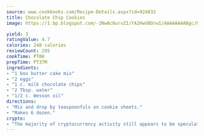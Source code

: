 ```yaml
---
source: www.cookbooks.com/Recipe-Details.aspx?id=924832
title: Chocolate Chip Cookies
image: https://1.bp.blogspot.com/-2Nw8c0urvZI/YA2HwVBOrwI/AAAAAAAABgc/hcoCuYbLRGghREWYfHLERS8jzKEXzVPXwCLcBGAsYHQ/s154/14.png

yield: 3
ratingValue: 4.7
calories: 248 calories
reviewCount: 295
cookTime: PT0H
prepTime: PT37M
ingredients:
- "1 box butter cake mix"
- "2 eggs"
- "1 c. milk chocolate chips"
- "2 Tbsp. water"
- "1/2 c. Wesson oil"
directions:
- "Mix and drop by teaspoonfuls on cookie sheets."
- "Makes 6 dozen."
crypto:
- "The majority of cryptocurrency activity still appears to be speculative."
---
```

